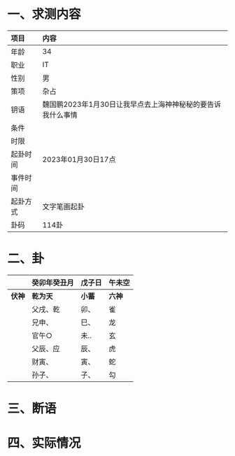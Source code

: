 # 一、求测内容
|项目|内容|
|:-|:-|
|年龄|34|
|职业|IT|
|性别|男|
|策项|杂占|
|钥语|魏国鹏2023年1月30日让我早点去上海神神秘秘的要告诉我什么事情|
|条件||
|时限||
|起卦时间|2023年01月30日17点|
|事件时间||
|起卦方式|文字笔画起卦|
|卦码|114卦|

# 二、卦
||癸卯年癸丑月|戊子日|午未空|
|:-|:-|:-|:-|
|**伏神**|**乾为天**|**小蓄**|**六神**|
||父戌、乾|卯、|雀|
||兄申、|巳、|龙|
||官午○|未..|玄|
||父辰、应|辰、|虎|
||财寅、|寅、|蛇|
||孙子、|子、|勾|


# 三、断语

# 四、实际情况